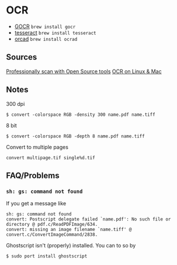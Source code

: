 # OCR #

- [GOCR](http://jocr.sourceforge.net/) `brew install gocr`
- [tesseract](http://code.google.com/p/tesseract-ocr/) `brew install tesseract`
- [orcad](http://www.gnu.org/software/ocrad/) `brew install ocrad`

## Sources ##

[Professionally scan with Open Source tools](http://aldeby.org/blog/index.php/how-to-professionally-scan-and-ocr-with-open-source-tools.html)
[OCR on Linux & Mac](http://gl.ib.ly/archives/35-Doing-OCR-on-linuxMac.html:http://gl.ib.ly/archives/35-Doing-OCR-on-linuxMac.html)

## Notes ##

300 dpi

    $ convert -colorspace RGB -density 300 name.pdf name.tiff

8 bit

    $ convert -colorspace RGB -depth 8 name.pdf name.tiff

Convert to multiple pages

    convert multipage.tif single%d.tif

## FAQ/Problems ##

### `sh: gs: command not found` ###

If you get a message like

    sh: gs: command not found
    convert: Postscript delegate failed `name.pdf': No such file or directory @ pdf.c/ReadPDFImage/634.
    convert: missing an image filename `name.tiff' @ convert.c/ConvertImageCommand/2838.

Ghostscript isn't (properly) installed. You can to so by

    $ sudo port install ghostscript